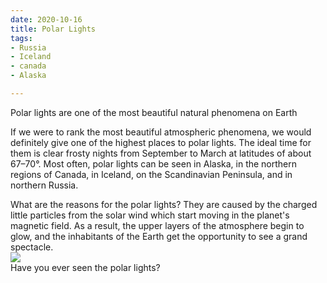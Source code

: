 ```yaml
---
date: 2020-10-16
title: Polar Lights
tags:
- Russia
- Iceland
- canada
- Alaska

---
```

  
Polar lights are one of the most beautiful natural phenomena on Earth  
  
If we were to rank the most beautiful atmospheric phenomena, we would definitely give one of the highest places to polar lights. The ideal time for them is clear frosty nights from September to March at latitudes of about 67–70°. Most often, polar lights can be seen in Alaska, in the northern regions of Canada, in Iceland, on the Scandinavian Peninsula, and in northern Russia.  
  
What are the reasons for the polar lights? They are caused by the charged little particles from the solar wind which start moving in the planet's magnetic field. As a result, the upper layers of the atmosphere begin to glow, and the inhabitants of the Earth get the opportunity to see a grand spectacle.  
![](/images/polar_n.png)  
Have you ever seen the polar lights?